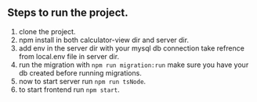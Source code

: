 ## Steps to run the project.

1. clone the project.
2. npm install in both calculator-view dir and server dir.
3. add env in the server dir with your mysql db connection take refrence from local.env file in server dir.
4. run the migration with `npm run migration:run` make sure you have your db created before running migrations.
5. now to start server run `npm run tsNode`.
6. to start frontend run `npm start`.
